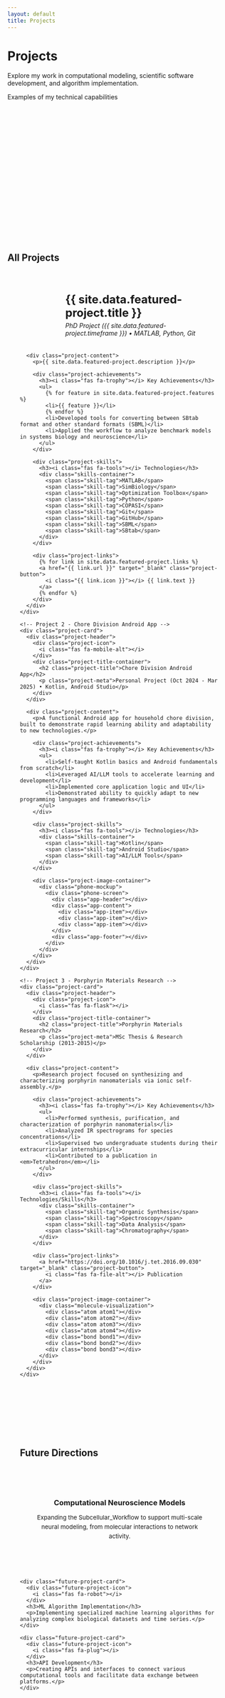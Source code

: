 ```yaml
---
layout: default
title: Projects
---
```


<div class="hero-section projects-hero">
  <div class="hero-background"></div>
  <div class="hero-content">
    <div class="hero-text">
      <h1>Projects</h1>
      <p class="hero-description">Explore my work in computational modeling, scientific software development, and algorithm implementation.</p>
      <div class="location-badge">
        <i class="fas fa-code"></i> Examples of my technical capabilities
      </div>
    </div>
    <div class="hero-image-container">
      <div class="projects-illustration">
        <i class="fas fa-project-diagram"></i>
      </div>
    </div>
  </div>
</div>

<section id="all-projects" class="projects-section">
  <h2 class="section-heading"><span class="heading-icon"><i class="fas fa-code-branch"></i></span> All Projects</h2>
  
  <div class="projects-container">
    <!-- Project 1 - Subcellular_Workflow -->
    <div class="project-card">
      <div class="project-header">
        <div class="project-icon">
          <i class="fas fa-laptop-code"></i>
        </div>
        <div class="project-title-container">
          <h2 class="project-title">{{ site.data.featured-project.title }}</h2>
          <p class="project-meta">PhD Project ({{ site.data.featured-project.timeframe }}) • MATLAB, Python, Git</p>
        </div>
      </div>
      
      <div class="project-content">
        <p>{{ site.data.featured-project.description }}</p>
        
        <div class="project-achievements">
          <h3><i class="fas fa-trophy"></i> Key Achievements</h3>
          <ul>
            {% for feature in site.data.featured-project.features %}
            <li>{{ feature }}</li>
            {% endfor %}
            <li>Developed tools for converting between SBtab format and other standard formats (SBML)</li>
            <li>Applied the workflow to analyze benchmark models in systems biology and neuroscience</li>
          </ul>
        </div>
        
        <div class="project-skills">
          <h3><i class="fas fa-tools"></i> Technologies</h3>
          <div class="skills-container">
            <span class="skill-tag">MATLAB</span>
            <span class="skill-tag">SimBiology</span>
            <span class="skill-tag">Optimization Toolbox</span>
            <span class="skill-tag">Python</span>
            <span class="skill-tag">COPASI</span>
            <span class="skill-tag">Git</span>
            <span class="skill-tag">GitHub</span>
            <span class="skill-tag">SBML</span>
            <span class="skill-tag">SBtab</span>
          </div>
        </div>
        
        <div class="project-links">
          {% for link in site.data.featured-project.links %}
          <a href="{{ link.url }}" target="_blank" class="project-button">
            <i class="{{ link.icon }}"></i> {{ link.text }}
          </a>
          {% endfor %}
        </div>
      </div>
    </div>
    
    <!-- Project 2 - Chore Division Android App -->
    <div class="project-card">
      <div class="project-header">
        <div class="project-icon">
          <i class="fas fa-mobile-alt"></i>
        </div>
        <div class="project-title-container">
          <h2 class="project-title">Chore Division Android App</h2>
          <p class="project-meta">Personal Project (Oct 2024 - Mar 2025) • Kotlin, Android Studio</p>
        </div>
      </div>
      
      <div class="project-content">
        <p>A functional Android app for household chore division, built to demonstrate rapid learning ability and adaptability to new technologies.</p>
        
        <div class="project-achievements">
          <h3><i class="fas fa-trophy"></i> Key Achievements</h3>
          <ul>
            <li>Self-taught Kotlin basics and Android fundamentals from scratch</li>
            <li>Leveraged AI/LLM tools to accelerate learning and development</li>
            <li>Implemented core application logic and UI</li>
            <li>Demonstrated ability to quickly adapt to new programming languages and frameworks</li>
          </ul>
        </div>
        
        <div class="project-skills">
          <h3><i class="fas fa-tools"></i> Technologies</h3>
          <div class="skills-container">
            <span class="skill-tag">Kotlin</span>
            <span class="skill-tag">Android Studio</span>
            <span class="skill-tag">AI/LLM Tools</span>
          </div>
        </div>
        
        <div class="project-image-container">
          <div class="phone-mockup">
            <div class="phone-screen">
              <div class="app-header"></div>
              <div class="app-content">
                <div class="app-item"></div>
                <div class="app-item"></div>
                <div class="app-item"></div>
              </div>
              <div class="app-footer"></div>
            </div>
          </div>
        </div>
      </div>
    </div>
    
    <!-- Project 3 - Porphyrin Materials Research -->
    <div class="project-card">
      <div class="project-header">
        <div class="project-icon">
          <i class="fas fa-flask"></i>
        </div>
        <div class="project-title-container">
          <h2 class="project-title">Porphyrin Materials Research</h2>
          <p class="project-meta">MSc Thesis & Research Scholarship (2013-2015)</p>
        </div>
      </div>
      
      <div class="project-content">
        <p>Research project focused on synthesizing and characterizing porphyrin nanomaterials via ionic self-assembly.</p>
        
        <div class="project-achievements">
          <h3><i class="fas fa-trophy"></i> Key Achievements</h3>
          <ul>
            <li>Performed synthesis, purification, and characterization of porphyrin nanomaterials</li>
            <li>Analyzed IR spectrograms for species concentrations</li>
            <li>Supervised two undergraduate students during their extracurricular internships</li>
            <li>Contributed to a publication in <em>Tetrahedron</em></li>
          </ul>
        </div>
        
        <div class="project-skills">
          <h3><i class="fas fa-tools"></i> Technologies/Skills</h3>
          <div class="skills-container">
            <span class="skill-tag">Organic Synthesis</span>
            <span class="skill-tag">Spectroscopy</span>
            <span class="skill-tag">Data Analysis</span>
            <span class="skill-tag">Chromatography</span>
          </div>
        </div>
        
        <div class="project-links">
          <a href="https://doi.org/10.1016/j.tet.2016.09.030" target="_blank" class="project-button">
            <i class="fas fa-file-alt"></i> Publication
          </a>
        </div>
        
        <div class="project-image-container">
          <div class="molecule-visualization">
            <div class="atom atom1"></div>
            <div class="atom atom2"></div>
            <div class="atom atom3"></div>
            <div class="atom atom4"></div>
            <div class="bond bond1"></div>
            <div class="bond bond2"></div>
            <div class="bond bond3"></div>
          </div>
        </div>
      </div>
    </div>
  </div>
</section>

<section class="future-projects">
  <h2 class="section-heading"><span class="heading-icon"><i class="fas fa-rocket"></i></span> Future Directions</h2>
  
  <div class="future-projects-grid">
    <div class="future-project-card">
      <div class="future-project-icon">
        <i class="fas fa-brain"></i>
      </div>
      <h3>Computational Neuroscience Models</h3>
      <p>Expanding the Subcellular_Workflow to support multi-scale neural modeling, from molecular interactions to network activity.</p>
    </div>
    
    <div class="future-project-card">
      <div class="future-project-icon">
        <i class="fas fa-robot"></i>
      </div>
      <h3>ML Algorithm Implementation</h3>
      <p>Implementing specialized machine learning algorithms for analyzing complex biological datasets and time series.</p>
    </div>
    
    <div class="future-project-card">
      <div class="future-project-icon">
        <i class="fas fa-plug"></i>
      </div>
      <h3>API Development</h3>
      <p>Creating APIs and interfaces to connect various computational tools and facilitate data exchange between platforms.</p>
    </div>
  </div>
</section>

<style>
/* Projects page specific styles */
.projects-hero {
  min-height: 400px;
}

.projects-illustration {
  width: 180px;
  height: 180px;
  background-color: var(--primary-light);
  border-radius: 50%;
  display: flex;
  align-items: center;
  justify-content: center;
  font-size: 5em;
  color: var(--primary-color);
  box-shadow: 0 10px 20px var(--shadow);
  position: relative;
  overflow: hidden;
}

.projects-illustration::before {
  content: '';
  position: absolute;
  width: 100%;
  height: 100%;
  background: radial-gradient(var(--primary-light) 30%, transparent 70%);
  animation: pulse 3s infinite;
}

@keyframes pulse {
  0% { transform: scale(1); opacity: 0.5; }
  50% { transform: scale(1.2); opacity: 0.2; }
  100% { transform: scale(1); opacity: 0.5; }
}

/* Updated section spacing to replace dividers */
.featured-project {
  padding: 2em 4em 4em;
  margin-top: 3em;
}

.projects-section {
  margin-top: 4em;
}

.future-projects {
  padding: 2em 4em 4em;
  margin-top: 4em;
}

/* Project Cards */
.projects-container {
  display: flex;
  flex-direction: column;
  gap: 3em;
  padding: 2em 4em;
}

.project-card {
  background-color: var(--white);
  border-radius: var(--border-radius-lg);
  overflow: hidden;
  box-shadow: 0 10px 30px var(--shadow);
  transition: transform var(--transition), box-shadow var(--transition);
}

.project-card:hover {
  transform: translateY(-5px);
  box-shadow: 0 15px 40px var(--shadow-strong);
}

.project-header {
  display: flex;
  align-items: center;
  gap: 1.5em;
  padding: 2em;
  background-color: var(--primary-light);
  border-bottom: 1px solid var(--border-light);
}

.project-icon {
  width: 60px;
  height: 60px;
  background-color: var(--primary-color);
  color: var(--white);
  display: flex;
  align-items: center;
  justify-content: center;
  font-size: 1.8em;
  border-radius: 12px;
  box-shadow: 0 5px 15px var(--shadow);
}

.project-title-container {
  flex: 1;
}

.project-title {
  margin: 0 0 0.2em 0;
  color: var(--primary-dark);
  font-size: 1.8em;
}

.project-meta {
  margin: 0;
  color: var(--text-light);
  font-style: italic;
}

.project-content {
  padding: 2em;
}

.project-content > p {
  font-size: 1.1em;
  line-height: 1.6;
  margin-bottom: 1.5em;
  color: var(--text-dark);
}

.project-achievements {
  margin-bottom: 1.5em;
}

.project-achievements h3,
.project-skills h3 {
  display: flex;
  align-items: center;
  gap: 0.5em;
  margin-bottom: 1em;
  color: var(--primary-color);
  font-size: 1.3em;
}

.project-achievements ul {
  padding-left: 1.5em;
}

.project-achievements li {
  margin-bottom: 0.7em;
  color: var(--text-dark);
}

.project-skills {
  margin-bottom: 1.5em;
}

.skills-container {
  display: flex;
  flex-wrap: wrap;
  gap: 0.8em;
}

.skill-tag {
  background-color: var(--primary-light);
  color: var(--primary-dark);
  padding: 0.5em 1em;
  border-radius: 50px;
  font-size: 0.9em;
  font-weight: 500;
  display: inline-flex;
  align-items: center;
  transition: all var(--transition);
}

.skill-tag:hover {
  background-color: var(--primary-color);
  color: var(--white);
  transform: translateY(-3px);
}

.project-links {
  display: flex;
  flex-wrap: wrap;
  gap: 1em;
  margin-top: 1.5em;
}

.project-button {
  display: inline-flex;
  align-items: center;
  gap: 0.5em;
  padding: 0.7em 1.4em;
  background-color: var(--primary-color);
  color: var(--white);
  border-radius: 50px;
  font-size: 0.9em;
  font-weight: 500;
  transition: all var(--transition);
  box-shadow: 0 4px 8px var(--shadow);
}

.project-button:hover {
  background-color: var(--primary-dark);
  color: var(--white);
  transform: translateY(-3px);
  box-shadow: 0 8px 16px var(--shadow-strong);
  gap: 0.8em;
}

/* Project Images */
.project-image-container {
  margin-top: 2em;
  display: flex;
  justify-content: center;
}

.phone-mockup {
  width: 250px;
  height: 450px;
  background-color: #333;
  border-radius: 30px;
  padding: 10px;
  position: relative;
  box-shadow: 0 15px 30px var(--shadow-strong);
}

.phone-screen {
  width: 100%;
  height: 100%;
  background-color: #fff;
  border-radius: 20px;
  overflow: hidden;
  display: flex;
  flex-direction: column;
}

.app-header {
  height: 60px;
  background-color: var(--primary-color);
}

.app-content {
  flex: 1;
  padding: 15px;
  display: flex;
  flex-direction: column;
  gap: 15px;
}

.app-item {
  height: 80px;
  background-color: var(--primary-light);
  border-radius: 10px;
}

.app-footer {
  height: 50px;
  background-color: #f5f5f5;
}

.molecule-visualization {
  position: relative;
  width: 300px;
  height: 200px;
  margin: 0 auto;
}

.atom {
  position: absolute;
  width: 40px;
  height: 40px;
  border-radius: 50%;
  background-color: var(--primary-color);
}

.atom1 {
  top: 50px;
  left: 50px;
  animation: float 4s infinite ease-in-out;
}

.atom2 {
  top: 30px;
  left: 150px;
  animation: float 5s infinite ease-in-out;
}

.atom3 {
  top: 120px;
  left: 180px;
  animation: float 6s infinite ease-in-out;
}

.atom4 {
  top: 140px;
  left: 80px;
  animation: float 4.5s infinite ease-in-out;
}

.bond {
  position: absolute;
  height: 8px;
  background-color: var(--text-light);
  transform-origin: left center;
}

.bond1 {
  width: 120px;
  top: 70px;
  left: 70px;
  transform: rotate(0deg);
}

.bond2 {
  width: 100px;
  top: 50px;
  left: 170px;
  transform: rotate(90deg);
}

.bond3 {
  width: 150px;
  top: 140px;
  left: 100px;
  transform: rotate(-30deg);
}

@keyframes float {
  0% { transform: translateY(0); }
  50% { transform: translateY(-10px); }
  100% { transform: translateY(0); }
}

/* Future Projects */
.future-projects-grid {
  display: grid;
  grid-template-columns: repeat(auto-fit, minmax(300px, 1fr));
  gap: 2em;
  margin-top: 2em;
}

.future-project-card {
  background-color: var(--white);
  border-radius: var(--border-radius);
  padding: 2em;
  text-align: center;
  box-shadow: 0 10px 20px var(--shadow);
  transition: all var(--transition);
  border-top: 5px solid transparent;
}

.future-project-card:hover {
  transform: translateY(-5px);
  box-shadow: 0 15px 30px var(--shadow-strong);
  border-top: 5px solid var(--primary-color);
}

.future-project-icon {
  font-size: 2.5em;
  color: var(--primary-color);
  margin-bottom: 0.8em;
}

.future-project-card h3 {
  margin-bottom: 0.8em;
  color: var(--primary-dark);
}

.future-project-card p {
  color: var(--text-light);
  font-size: 0.95em;
  line-height: 1.6;
}

/* Add margin to CTA section for spacing */
.cta-section {
  margin-top: 4em;
  margin-bottom: 2em;
}

/* Responsive styles */
@media (max-width: 992px) {
  .projects-container {
    padding: 2em;
  }
  
  .future-projects {
    padding: 2em;
  }
  
  .project-showcase {
    flex-direction: column;
  }
  
  .project-header {
    padding: 1.5em;
  }
  
  .project-content {
    padding: 1.5em;
  }
  
  .featured-project {
    padding: 2em;
  }
}

@media (max-width: 768px) {
  .projects-hero {
    min-height: 300px;
  }
  
  .projects-illustration {
    width: 150px;
    height: 150px;
    font-size: 4em;
  }
  
  .project-title {
    font-size: 1.5em;
  }
  
  .project-links {
    flex-direction: column;
  }
  
  .project-button {
    width: 100%;
    justify-content: center;
  }
}
</style>

<script>
document.addEventListener('DOMContentLoaded', function() {
  // Animation for cards on scroll
  const animateOnScroll = function() {
    const elements = document.querySelectorAll('.project-card, .future-project-card, .project-showcase');
    
    elements.forEach(element => {
      const elementPosition = element.getBoundingClientRect().top;
      const windowHeight = window.innerHeight;
      
      // If element is in viewport
      if (elementPosition < windowHeight * 0.85) {
        element.style.opacity = '1';
        element.style.transform = 'translateY(0)';
      }
    });
  };
  
  // Set initial styles for animation
  const elementsToAnimate = document.querySelectorAll('.project-card, .future-project-card, .project-showcase');
  elementsToAnimate.forEach(element => {
    element.style.opacity = '0';
    element.style.transform = 'translateY(20px)';
    element.style.transition = 'opacity 0.6s ease, transform 0.6s ease';
  });
  
  // Listen for scroll events
  window.addEventListener('scroll', animateOnScroll);
  
  // Trigger once on load
  animateOnScroll();
});
</script>